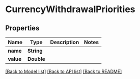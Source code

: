 # CurrencyWithdrawalPriorities

## Properties
Name | Type | Description | Notes
------------ | ------------- | ------------- | -------------
**name** | **String** |  | 
**value** | **Double** |  | 

[[Back to Model list]](../README.md#documentation-for-models) [[Back to API list]](../README.md#documentation-for-api-endpoints) [[Back to README]](../README.md)


